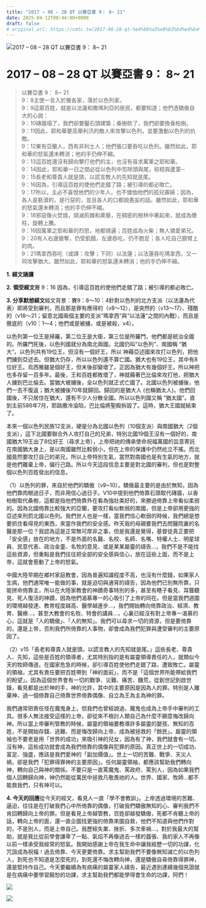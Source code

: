 ```yaml
---
title: "2017 – 08 – 28 QT 以賽亞書 9： 8~ 21"
date: 2025-04-12T00:44:00+0800
draft: false
# original_url: https://cmtc.tw/2017-08-28-qt-%e4%bb%a5%e8%b3%bd%e4%ba%9e%e6%9b%b8-9%ef%bc%9a-8-21
---
```


![2017 – 08 – 28 QT 以賽亞書 9： 8~ 21](/images/qt.jpg   "2017 – 08 – 28 QT 以賽亞書 9： 8~ 21")

# 2017 – 08 – 28 QT 以賽亞書 9： 8~ 21

> 以賽亞書 9： 8~ 21  
> 9：8主使一言入於雅各家，落於以色列家。  
> 9：9這眾百姓，就是以法蓮和撒瑪利亞的居民，都要知道；他們憑驕傲自大的心說：  
> 9：10磚牆塌了，我們卻要鑿石頭建築；桑樹砍了，我們卻要換香柏樹。  
> 9：11因此，耶和華要高舉利汛的敵人來攻擊以色列，並要激動以色列的仇敵。  
> 9：12東有亞蘭人，西有非利士人；他們張口要吞吃以色列。雖然如此，耶和華的怒氣還未轉消；他的手仍伸不縮。  
> 9：13這百姓還沒有歸向擊打他們的主，也沒有尋求萬軍之耶和華。  
> 9：14因此，耶和華一日之間必從以色列中剪除頭與尾，棕枝與蘆葦─  
> 9：15長老和尊貴人就是頭，以謊言教人的先知就是尾。  
> 9：16因為，引導這百姓的使他們走錯了路；被引導的都必敗亡。  
> 9：17所以，主必不喜悅他們的少年人，也不憐恤他們的孤兒寡婦；因為，各人是褻瀆的，是行惡的，並且各人的口都說愚妄的話。雖然如此，耶和華的怒氣還未轉消；他的手仍伸不縮。  
> 9：18邪惡像火焚燒，燒滅荊棘和蒺藜，在稠密的樹林中著起來，就成為煙柱，旋轉上騰。  
> 9：19因萬軍之耶和華的烈怒，地都燒遍；百姓成為火柴；無人憐愛弟兄。  
> 9：20有人右邊搶奪，仍受飢餓，左邊吞吃，仍不飽足；各人吃自己膀臂上的肉。  
> 9：21瑪拿西吞吃（或譯：攻擊；下同）以法蓮；以法蓮吞吃瑪拿西，又一同攻擊猶大。雖然如此，耶和華的怒氣還未轉消；他的手仍伸不縮。

**1.** **經文誦讀**

**2.** **領受經文**賽 9：16 因為，引導這百姓的使他們走錯了路；被引導的都必敗亡。

**3. 分享默想經文**經文背景：賽9：8～10：4針對以色列的北方支派（以法蓮為代表）即將受到審判，而且那是罪有應得的（v8～12），是突然的（v13～17）、殘酷的（v18～21；留意北國兩個主要的支派“瑪拿西”與“以法蓮”之間的內戰），而且是徹底的（v10：1～4；他們或是被擄，或是被殺，v4）。

以色列第一位王是掃羅，第二位王是大衛，第三位是所羅門，他們都是統治全國的。所羅門死後，以色列國就分為南北兩國。北國仍叫“以色列”、南國稱 “猶大”。以色列共有19位王，但沒有一個好王，所以 神藉亞述國來攻打以色列，把他們擄到亞述去。但猶大仍存，所以以色列還不算亡國。猶大也有19位王，其中有8位好王。烏西雅雖是個好王，但末後卻變壞了。正因為猶大有幾個好王，所以神把也多存留一百多年。最後，王和百姓都敗壞了，神就藉著巴比倫來攻打他，把猶大人擄到巴比倫去。當猶大被擄後，全以色列就正式亡國了。北國以色列被擄後，他們一去不復返；猶大被擄後70年就歸回。歸回的是猶大人 (也稱猶太人)。他們回國後，不只居住在猶大，還有不少人分散全國。所以以色列國又稱 “猶太國”。直到主前586年7月，耶路撒冷淪陷，巴比倫將聖殿拆毀了。這時，猶大王國就結束了。

本來一個以色列民族12支派，硬是分為北國以色列（10個支派）與南國猶大（2個支派），這下北國要聯合外人攻打自己的兄弟，特別北國19個王沒有一個好的，南國猶大19王出了8位好王（尋求上帝），上帝把祂的傳承使命祝福萬國的旨意寄託在南國猶大身上，是以南國雖然比較弱小，但在上帝的保護中仍然屹立不搖。而北國竟然要攻打自己的弟兄，所以上帝特別生氣，當然對南國也是有生氣的地方，就是他們離棄上帝，偏行己路。所以今天這段信息主要是對北國的審判，但也是對整個以色列百姓發出的信息。

（1）以色列的罪，來自於他們的驕傲（v9\~10）。驕傲最主要的是由於無知，因為他們靠肉眼過日子，而非用信心過日子。V10中提到他們倚靠石頭取代磚牆，以香柏樹取代桑樹，這都是指他們倚靠外在看為強壯美好的，來勝過倚靠上帝看似柔弱的。因為北國倚靠比較強大的亞蘭，要攻打看似軟弱的南國，但是上帝卻用更強的亞述來刑罰北國以色列。我們世人也是一樣，當我們信心軟弱的時候，我們總是想要抓住看得見的東西，來當作我們的安全感。昨天我的母親要我們去問醫院裏的名醫是那一位？我認為這是正常無可厚非之事，但是我還是覺得，基督徒真正要把「安全感」放在的地方，不是外面的名醫、名校、名師、名嘴、特權人士、明星球員、民意代表、政治金童、名牧的意見、或是某某屬靈的禱告…，我們不是不能找這些資源，但重點是我們往往把全部的安全感與信心，放在這些上面，而不是上帝，這就會惹動了上帝的怒氣。

中國大陸早期在鄉村家庭教會，因為普遍知識程度不高，也沒有什麼錢，如果家人生病，他們通常唯一能做的事，就是迫切與通宵的禱告，因為他們已別無所靠，只能拼命倚靠主，所以在大陸家教會的神蹟奇事特別的多，甚至有瞎子看見、耳聾聽見、死人復活的神蹟，因為他們渴慕專一的心吸引了上帝的同在。但是當我們週圍的環境越發達、教育程度越高、醫學越進步…，我們開始轉向倚靠政治、經濟、教育、醫療…，甚至大教會的名牧、特會的講員…，心裏已經沒有對上帝專一渴慕的心，這就是「人的驕傲」、「人的無知」。我們可以尋求一切的資源，但是要倚靠的，還是上帝，否則我們所倚靠的人事物，卻會成為我們犯罪與遭受審判的主要原因了。

（2）v15「長老和尊貴人就是頭，以謊言教人的先知就是尾。」這些長老、尊貴人、先知，這些是百姓的領導者，尤其特別指的是有屬靈領導責任的人，就類似今天的牧師傳道。在國家危急的時候，卻引導百姓使他們走錯了路，遭致敗亡。屬靈的領袖，尤其有責任要把百姓帶到「神的面前」，而不是「這個世界所能帶給我們的盼望」。因為這個世界會有一切的戰爭、災難、痛苦、饑荒，從創世記到啟世錄，看見都是出於神的手，神的允許，其中的主要原因是因為人的罪。特別是人離棄神、過一個倚靠自己倚靠世界倚靠偶像、自立為王為主為神的罪。

我們通常把責任怪在魔鬼身上，但我們也曾經說過，魔鬼也成為上帝手中審判的工具。很多人無法接受這樣的上帝，卻從來不檢討人類自己為什麼不願意悔改歸向神。所以當上帝審判管教的時候，屬靈的領袖要教導許多屬靈的嬰孩、無知的百姓，不是開始存錢、逃難、而是悔改歸向上帝，成為被拯救的「餘民」。屬靈的領袖也不要老是用「世界的成功」來吸引神的兒女，因為有了神，我們就會有一切。沒有神，這些成功就會成為我們倚靠的偶像與犯罪的原因。真正世上的一切成功、富足、強盛，應該是我們愛神的「副加價值」。世上一切的苦難、戰爭、天災人禍，卻是我們「犯罪得罪神的主要原因」。任何屬靈領袖，都應該幫助我們轉向神，轉向自己與神的關係。不要只是一直罵魔鬼、罵政府、罵別人，因為如果我們個人回轉歸向神，神仍然能從萬民中拯救凡敬畏祂的人。世界、國家、牧師…都不能救我們，只有神可以。

**4. 今天的回應**從今天的經文，看見人一直「學不會教訓」。上帝透過環境的苦難、逼迫，往往是在打破我們心中所倚靠的偶像，打破我們驕傲無知的心、審判我們不肯回轉歸向上帝的罪。但是看見上帝越管教，百姓卻越發驕傲，死都不肯聽上帝的話，轉向上帝的面，還一直企圖找更強的倚靠來圖自救，他們不知道與他們作對的，不是別人，而是上帝自己。我歷經失業、挫折、多次車禍…，對於我最大的幫助，就是我比從前學會謙卑了一點、氣焰不再像過去一樣的囂張、我的家人不再像以前一樣承受我經常的怒氣。我開始感謝上帝在我生命中讓我經歷一切的功課，化咒詛成為祝福！過去倚靠、今天更要倚靠。求主幫助我們不要像無知滅亡的以色列人，到死也不知道是怎麼死的，到死還不悔改轉向神，還是驕傲自尋倚靠得罪神，還是堅持作自己。今天要繼續為有病痛的屬靈家人禱告，最近遇到連續幾個見證就是在病痛中要學習饒恕的功課，求主幫助我們都能學得會生命的功課，阿們！

![](/images/232.jpg)

![](/images/ZXsuhff.jpg)